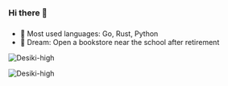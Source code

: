 ### Hi there 👋
### 
- 🔭 Most used languages: Go, Rust, Python
- 🤩 Dream: Open a bookstore near the school after retirement
<p><img src="https://github-readme-stats.vercel.app/api?username=Desiki-high&show_icons=true&theme=vue" alt="Desiki-high"/></p>
<p><img src="https://github-readme-stats.vercel.app/api/top-langs/?username=Desiki-high" alt="Desiki-high"/></p>
